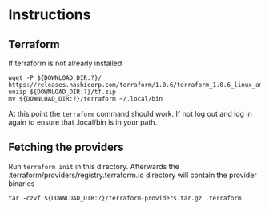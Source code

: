 # Instructions

## Terraform
If terraform is not already installed
```
wget -P ${DOWNLOAD_DIR:?}/ https://releases.hashicorp.com/terraform/1.0.6/terraform_1.0.6_linux_amd64.zip
unzip ${DOWNLOAD_DIR:?}/tf.zip
mv ${DOWNLOAD_DIR:?}/terraform ~/.local/bin
```
At this point the `terraform` command should work. If not log out and log in again to ensure that .local/bin is in your path.

## Fetching the providers
Run `terraform init` in this directory. Afterwards the .terraform/providers/registry.terraform.io directory will contain the provider binaries
```
tar -czvf ${DOWNLOAD_DIR:?}/terraform-providers.tar.gz .terraform
```